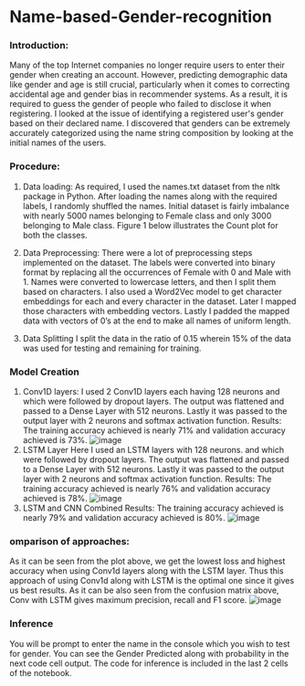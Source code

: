 # Name-based-Gender-recognition

### Introduction:
Many of the top Internet companies no longer require users to enter their gender when creating an account. However, predicting demographic data like gender and age is still crucial, particularly when it comes to correcting accidental age and gender bias in recommender systems. As a result, it is required to guess the gender of people who failed to disclose it when registering. I looked at the issue of identifying a registered user's gender based on their declared name. I discovered that genders can be extremely accurately categorized using the name string composition by looking at the initial names of the users.

### Procedure:
1. Data loading:
As required, I used the names.txt dataset from the nltk package in Python. After
loading the names along with the required labels, I randomly shuffled the names.
Initial dataset is fairly imbalance with nearly 5000 names belonging to Female class
and only 3000 belonging to Male class. Figure 1 below illustrates the Count plot for
both the classes.

2. Data Preprocessing:
There were a lot of preprocessing steps implemented on the dataset.
The labels were converted into binary format by replacing all the occurrences of
Female with 0 and Male with 1.
Names were converted to lowercase letters, and then I split them based on characters.
I also used a Word2Vec model to get character embeddings for each and every
character in the dataset. Later I mapped those characters with embedding vectors.
Lastly I padded the mapped data with vectors of 0’s at the end to make all names of
uniform length.

3. Data Splitting
I split the data in the ratio of 0.15 wherein 15% of the data was used for testing and
remaining for training.

### Model Creation
1. Conv1D layers:
I used 2 Conv1D layers each having 128 neurons and which were followed by
dropout layers. The output was flattened and passed to a Dense Layer with 512
neurons. Lastly it was passed to the output layer with 2 neurons and softmax
activation function.
Results:
The training accuracy achieved is nearly 71% and validation accuracy achieved is
73%.
![image](https://user-images.githubusercontent.com/55546539/209279165-b482c0c9-8d71-4f3d-a08f-424d192bb3d8.png)
2. LSTM Layer
Here I used an LSTM layers with 128 neurons. and which were followed by dropout
layers. The output was flattened and passed to a Dense Layer with 512 neurons.
Lastly it was passed to the output layer with 2 neurons and softmax activation
function.
Results:
The training accuracy achieved is nearly 76% and validation accuracy achieved is
78%.
![image](https://user-images.githubusercontent.com/55546539/209279255-a2430e74-635b-4163-af10-7d2d39edd5e2.png)
3. LSTM and CNN Combined
Results:
The training accuracy achieved is nearly 79% and validation accuracy achieved is
80%.
![image](https://user-images.githubusercontent.com/55546539/209279340-03454e94-dd4c-49d0-9a61-313f2b15c011.png)

### omparison of approaches:
As it can be seen from the plot above, we get the lowest loss and highest accuracy when
using Conv1d layers along with the LSTM layer. Thus this approach of using Conv1d along
with LSTM is the optimal one since it gives us best results.
As it can be also seen from the confusion matrix above, Conv with LSTM gives maximum
precision, recall and F1 score.
![image](https://user-images.githubusercontent.com/55546539/209279500-52273e52-8de5-4eb3-b073-eb16da91c6ba.png)

### Inference
You will be prompt to enter the name in the console which you wish to test for gender. You can see the Gender Predicted along with probability in the next code cell output. 
The code for inference is included in the last 2 cells of the notebook.

